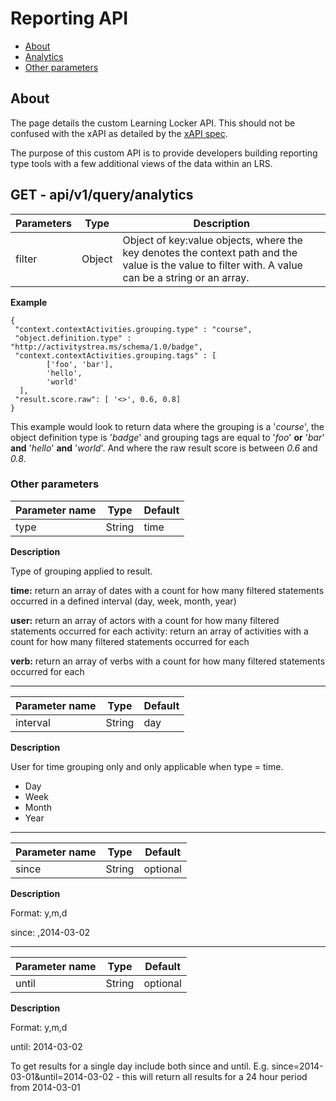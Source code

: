 Reporting API
=============

- [About](#about)
- [Analytics](#analytics)
- [Other parameters](#params)

<a name="about"></a>
## About

The page details the custom Learning Locker API. This should not be confused with the xAPI as detailed by the [xAPI spec](https://github.com/adlnet/xAPI-Spec/blob/master/xAPI.md).

The purpose of this custom API is to provide developers building reporting type tools with a few additional views of the data within an LRS.

<a name="analytics"></a>
## GET - api/v1/query/analytics

Parameters | Type | Description
----|------|----
filter | Object  | Object of key:value objects, where the key denotes the context path and the value is the value to filter with. A value can be a string or an array.

**Example**

    {
     "context.contextActivities.grouping.type" : "course",
     "object.definition.type" : "http://activitystrea.ms/schema/1.0/badge",
     "context.contextActivities.grouping.tags" : [
            ['foo', 'bar'], 
            'hello',
            'world'
      ],
     "result.score.raw": [ '<>', 0.6, 0.8]
    }


This example would look to return data where the grouping is a '_course_', the object definition type is '_badge_' and grouping tags are equal to '_foo_' **or** '_bar_' **and** '_hello_' **and** '_world_'. And where the raw result score is between _0.6_ and _0.8_.

<a name="params"></a>
### Other parameters

Parameter name | Type | Default
----|------|----
type | String  | time 

**Description**

Type of grouping applied to result.

**time:** return an array of dates with a count for how many filtered statements occurred in a defined interval  (day, week, month, year)

**user:** return an array of actors with a count for how many filtered statements occurred for each activity: return an array of activities with a count for how many filtered statements occurred for each 

**verb:** return an array of verbs with a count for how many filtered statements occurred for each

***

Parameter name | Type | Default
----|------|----
interval | String  | day 

**Description**

User for time grouping only and only applicable when type = time.

*  Day
*  Week
*  Month
*  Year

***

Parameter name | Type | Default
----|------|----
since | String  | optional 

**Description**

Format: y,m,d

since: ,2014-03-02

***

Parameter name | Type | Default
----|------|----
until | String  | optional 

**Description**

Format: y,m,d

until: 2014-03-02

To get results for a single day include both since and until. E.g. 
since=2014-03-01&until=2014-03-02 - this will return all results for a 24 hour period from 2014-03-01
